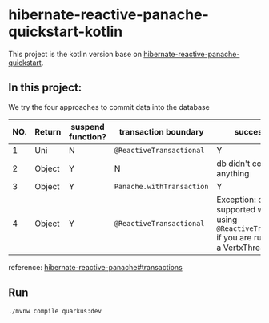 # hibernate-reactive-panache-quickstart-kotlin

This project is the kotlin version base on [hibernate-reactive-panache-quickstart](https://github.com/quarkusio/quarkus-quickstarts/tree/main/hibernate-reactive-panache-quickstart).


## In this project:
We try the four approaches to commit data into the database


| NO. | Return | suspend function? | transaction boundary      | successes?                                                                                               |
|-----|--------|-------------------|---------------------------|----------------------------------------------------------------------------------------------------------|
| 1   | Uni    | N                 | `@ReactiveTransactional`  | Y                                                                                                        |
| 2   | Object | Y                 | N                         | db didn't commit anything                                                                                |
| 3   | Object | Y                 | `Panache.withTransaction` | Y                                                                                                        |
| 4   | Object | Y                 | `@ReactiveTransactional`  | Exception: only `Uni` is supported when using `@ReactiveTransaction` if you are running on a VertxThread |

reference: [hibernate-reactive-panache#transactions](https://quarkus.io/guides/hibernate-reactive-panache#transactions)

## Run
```
./mvnw compile quarkus:dev
```

